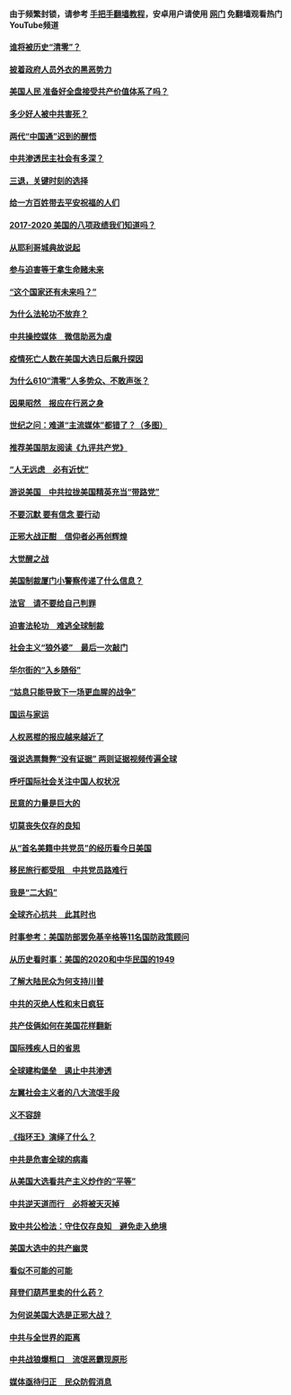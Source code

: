#### 由于频繁封锁，请参考 [手把手翻墙教程](https://github.com/gfw-breaker/guides/wiki/)，安卓用户请使用 [网门](https://github.com/gfw-breaker/nogfw/blob/master/dl.md?t=01050200) 免翻墙观看热门YouTube频道 

#### [谁将被历史“清零”？](../pages/73/417485.md?t=01050200) 

#### [披着政府人员外衣的黑恶势力](../pages/73/417442.md?t=01050200) 

#### [美国人民 准备好全盘接受共产价值体系了吗？](../pages/73/417491.md?t=01050200) 

#### [多少好人被中共害死？](../pages/73/417144.md?t=01050200) 

#### [两代“中国通”迟到的醒悟](../pages/73/417064.md?t=01050200) 

#### [中共渗透民主社会有多深？](../pages/73/417063.md?t=01050200) 

#### [三退，关键时刻的选择](../pages/73/416969.md?t=01050200) 

#### [给一方百姓带去平安祝福的人们](../pages/73/416941.md?t=01050200) 

#### [2017-2020  美国的八项政绩我们知道吗？](../pages/73/416968.md?t=01050200) 

#### [从耶利哥城典故说起](../pages/73/416892.md?t=01050200) 

#### [参与迫害等于拿生命赌未来](../pages/73/416856.md?t=01050200) 

#### [“这个国家还有未来吗？”](../pages/73/416852.md?t=01050200) 

#### [为什么法轮功不放弃？](../pages/73/416864.md?t=01050200) 

#### [中共操控媒体　微信助恶为虐](../pages/73/416724.md?t=01050200) 

#### [疫情死亡人数在美国大选日后飙升探因](../pages/73/416606.md?t=01050200) 

#### [为什么610“清零”人多势众、不敢声张？](../pages/73/416632.md?t=01050200) 

#### [因果昭然　报应在行恶之身](../pages/73/416582.md?t=01050200) 

#### [世纪之问：难道“主流媒体”都错了？（多图）](../pages/73/416571.md?t=01050200) 

#### [推荐美国朋友阅读《九评共产党》](../pages/73/416510.md?t=01050200) 

#### [“人无远虑　必有近忧”](../pages/73/416513.md?t=01050200) 

#### [游说美国　中共拉拢美国精英充当“带路党”](../pages/73/416529.md?t=01050200) 

#### [不要沉默 要有信念 要行动](../pages/73/416457.md?t=01050200) 

#### [正邪大战正酣　信仰者必再创辉煌](../pages/73/416433.md?t=01050200) 

#### [大觉醒之战](../pages/73/416456.md?t=01050200) 

#### [美国制裁厦门小警察传递了什么信息？](../pages/73/416432.md?t=01050200) 

#### [法官　请不要给自己判罪](../pages/73/416379.md?t=01050200) 

#### [迫害法轮功　难逃全球制裁](../pages/73/416380.md?t=01050200) 

#### [社会主义“狼外婆”　最后一次敲门](../pages/73/416394.md?t=01050200) 

#### [华尔街的“入乡随俗”](../pages/73/416395.md?t=01050200) 

#### [“姑息只能导致下一场更血腥的战争”](../pages/73/416223.md?t=01050200) 

#### [国运与家运](../pages/73/416224.md?t=01050200) 

#### [人权恶棍的报应越来越近了](../pages/73/416276.md?t=01050200) 

#### [强说选票舞弊“没有证据” 两则证据视频传遍全球](../pages/73/416227.md?t=01050200) 

#### [呼吁国际社会关注中国人权状况](../pages/73/416135.md?t=01050200) 

#### [民意的力量是巨大的](../pages/73/416222.md?t=01050200) 

#### [切莫丧失仅存的良知](../pages/73/416134.md?t=01050200) 

#### [从“首名美籍中共党员”的经历看今日美国](../pages/73/416114.md?t=01050200) 

#### [移民旅行都受阻　中共党员路难行](../pages/73/416033.md?t=01050200) 

#### [我是“二大妈”](../pages/73/415529.md?t=01050200) 

#### [全球齐心抗共　此其时也](../pages/73/415989.md?t=01050200) 

#### [时事参考：美国防部罢免基辛格等11名国防政策顾问](../pages/73/415970.md?t=01050200) 

#### [从历史看时事：美国的2020和中华民国的1949](../pages/73/415949.md?t=01050200) 

#### [了解大陆民众为何支持川普](../pages/73/415950.md?t=01050200) 

#### [中共的灭绝人性和末日疯狂](../pages/73/415944.md?t=01050200) 

#### [共产伎俩如何在美国花样翻新](../pages/73/415908.md?t=01050200) 

#### [国际残疾人日的省思](../pages/73/415849.md?t=01050200) 

#### [全球建构堡垒　遏止中共渗透](../pages/73/415850.md?t=01050200) 

#### [左翼社会主义者的八大流氓手段](../pages/73/415802.md?t=01050200) 

#### [义不容辞](../pages/73/415807.md?t=01050200) 

#### [《指环王》演绎了什么？](../pages/73/415739.md?t=01050200) 

#### [中共是危害全球的病毒](../pages/73/415569.md?t=01050200) 

#### [从美国大选看共产主义炒作的“平等”](../pages/73/415654.md?t=01050200) 

#### [中共逆天道而行　必将被天灭掉](../pages/73/415626.md?t=01050200) 

#### [致中共公检法：守住仅存良知　避免走入绝境](../pages/73/415627.md?t=01050200) 

#### [美国大选中的共产幽灵](../pages/73/415618.md?t=01050200) 

#### [看似不可能的可能](../pages/73/415619.md?t=01050200) 

#### [拜登们葫芦里卖的什么药？](../pages/73/415531.md?t=01050200) 

#### [为何说美国大选是正邪大战？](../pages/73/415530.md?t=01050200) 

#### [中共与全世界的距离](../pages/73/415435.md?t=01050200) 

#### [中共战狼爆粗口　流氓恶霸现原形](../pages/73/415426.md?t=01050200) 

#### [媒体亟待归正　民众防假消息](../pages/73/415402.md?t=01050200) 

